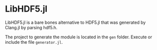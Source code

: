 # LibHDF5.jl

LibHDF5.jl is a bare bones alternative to HDF5.jl that was generated by Clang.jl by parsing hdf5.h.

The project to generate the module is located in the `gen` folder. Execute or include the file `generator.jl`.